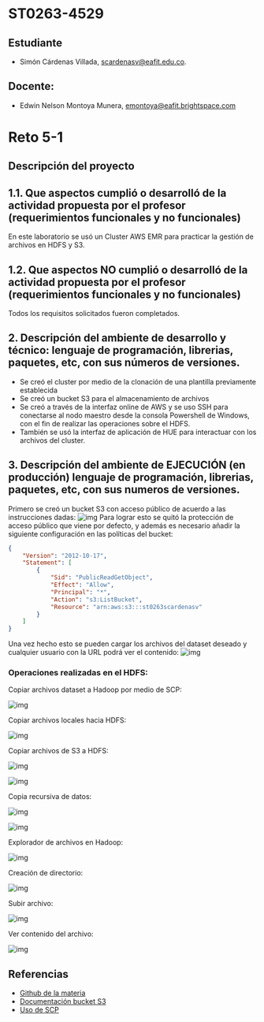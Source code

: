 # ST0263-4529
## Estudiante
- Simón Cárdenas Villada, scardenasv@eafit.edu.co.
## Docente:
- Edwin Nelson Montoya Munera, emontoya@eafit.brightspace.com

# Reto 5-1
## Descripción del proyecto
## 1.1. Que aspectos cumplió o desarrolló de la actividad propuesta por el profesor (requerimientos funcionales y no funcionales)
En este laboratorio se usó un Cluster AWS EMR para practicar la gestión de archivos en HDFS y S3.
## 1.2. Que aspectos NO cumplió o desarrolló de la actividad propuesta por el profesor (requerimientos funcionales y no funcionales)  
Todos los requisitos solicitados fueron completados. 

## 2. Descripción del ambiente de desarrollo y técnico: lenguaje de programación, librerias, paquetes, etc, con sus números de versiones.
- Se creó el cluster por medio de la clonación de una plantilla previamente establecida
- Se creó un bucket S3 para el almacenamiento de archivos
- Se creó a través de la interfaz online de AWS y se uso SSH para conectarse al nodo maestro desde la consola Powershell de Windows, con el fin de realizar las operaciones sobre el HDFS.
- También se usó la interfaz de aplicación de HUE para interactuar con los archivos del cluster.

## 3. Descripción del ambiente de EJECUCIÓN (en producción) lenguaje de programación, librerias, paquetes, etc, con sus numeros de versiones.  

Primero se creó un bucket S3 con acceso público de acuerdo a las instrucciones dadas:
![img](https://github.com/sicarvi/scardenasv-st0263/blob/master/bigdata/5-2/Pasted%20image%2020230510211333.png?raw=true)
Para lograr esto se quitó la protección de acceso público que viene por defecto, y además es necesario añadir la siguiente configuración en las políticas del bucket:
```JSON
{
    "Version": "2012-10-17",
    "Statement": [
        {
            "Sid": "PublicReadGetObject",
            "Effect": "Allow",
            "Principal": "*",
            "Action": "s3:ListBucket",
            "Resource": "arn:aws:s3:::st0263scardenasv"
        }
    ]
}
```
Una vez hecho esto se pueden cargar los archivos del dataset deseado y cualquier usuario con la URL podrá ver el contenido:
![img](https://github.com/sicarvi/scardenasv-st0263/blob/master/bigdata/5-2/Pasted%20image%2020230510212237.png?raw=true)

### Operaciones realizadas en el HDFS:

Copiar archivos dataset a Hadoop por medio de SCP:

![img](https://github.com/sicarvi/scardenasv-st0263/blob/master/bigdata/5-2/Pasted%20image%2020230510211950.png?raw=true)

Copiar archivos locales hacia HDFS:

![img](https://github.com/sicarvi/scardenasv-st0263/blob/master/bigdata/5-2/Pasted%20image%2020230510212149.png?raw=true)

Copiar archivos de S3 a HDFS:

![img](https://github.com/sicarvi/scardenasv-st0263/blob/master/bigdata/5-2/Pasted%20image%2020230510212405.png?raw=true)

![img](https://github.com/sicarvi/scardenasv-st0263/blob/master/bigdata/5-2/Pasted%20image%2020230510212422.png?raw=true)

Copia recursiva de datos:

![img](https://github.com/sicarvi/scardenasv-st0263/blob/master/bigdata/5-2/Pasted%20image%2020230510212506.png?raw=true)

![img](https://github.com/sicarvi/scardenasv-st0263/blob/master/bigdata/5-2/Pasted%20image%2020230510212514.png?raw=true)

Explorador de archivos en Hadoop:

![img](https://github.com/sicarvi/scardenasv-st0263/blob/master/bigdata/5-2/Pasted%20image%2020230510212608.png?raw=true)

Creación de directorio:

![img](https://github.com/sicarvi/scardenasv-st0263/blob/master/bigdata/5-2/Pasted%20image%2020230510212656.png?raw=true)

Subir archivo:

![img](https://github.com/sicarvi/scardenasv-st0263/blob/master/bigdata/5-2/Pasted%20image%2020230510212717.png?raw=true)

Ver contenido del archivo:

![img](https://github.com/sicarvi/scardenasv-st0263/blob/master/bigdata/5-2/Pasted%20image%2020230510212731.png?raw=true)

## Referencias
* [Github de la materia](https://github.com/st0263eafit/st0263-231/blob/main/bigdata/lab5-1-aws-emr.txt)  
* [Documentación bucket S3](https://repost.aws/es/knowledge-center/read-access-objects-s3-bucket)
* [Uso de SCP](https://learn.microsoft.com/es-es/azure/virtual-machines/copy-files-to-vm-using-scp)
